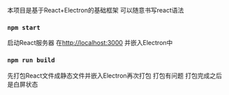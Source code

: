 本项目是基于React+Electron的基础框架
可以随意书写react语法
### `npm start`

启动React服务器 在[http://localhost:3000](http://localhost:3000) 并嵌入Electron中

### `npm run build`

先打包React文件成静态文件并嵌入Electron再次打包
打包有问题 打包完成之后是白屏状态
